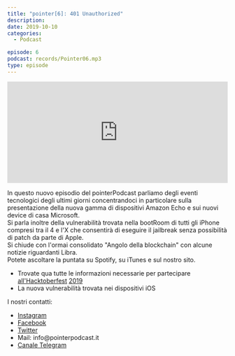 ```yaml
---
title: "pointer[6]: 401 Unauthorized"
description:
date: 2019-10-10
categories:
  - Podcast

episode: 6
podcast: records/Pointer06.mp3
type: episode
---
```

<p><iframe src="https://open.spotify.com/embed-podcast/episode/5EZd9XyCEZD3XIP0oyGFbg" allowtransparency="true" allow="encrypted-media" width="100%" height="232" frameborder="0"></iframe></p>

<!-- wp:paragraph -->
<p>In questo nuovo episodio del pointerPodcast parliamo degli eventi tecnologici degli ultimi giorni concentrandoci in particolare sulla presentazione della nuova gamma di dispositivi Amazon Echo e sui nuovi device di casa Microsoft.<br>Si parla inoltre della vulnerabilità trovata nella bootRoom di tutti gli iPhone compresi tra il 4 e l'X che consentirà di eseguire il jailbreak senza possibilità di patch da parte di Apple.<br>Si chiude con l'ormai consolidato "Angolo della blockchain" con alcune notizie riguardanti Libra.<br>Potete ascoltare la puntata su Spotify, su iTunes e sul nostro sito.</p>
<!-- /wp:paragraph -->

<!-- wp:list -->
<ul><li>Trovate qua tutte le informazioni necessarie per partecipare <a href="https://hacktoberfest.digitalocean.com">all'Hacktoberfest</a> <a href="https://hacktoberfest.digitalocean.com">2019</a></li><li>La nuova vulnerabilità trovata nei dispositivi iOS</li></ul>
<!-- /wp:list -->

<!-- wp:paragraph -->
<p>I nostri contatti:</p>
<!-- /wp:paragraph -->

<!-- wp:list -->
<ul><li><a href="https://www.instagram.com/pointerpodcast/">Instagram</a></li><li><a href="https://www.facebook.com/pointerPodcast/">Facebook</a></li><li><a href="https://twitter.com/PointerPodcast">Twitter</a></li><li>Mail: info@pointerpodcast.it</li><li><a href="https://t.me/PointerPodcast">Canale Telegram</a></li></ul>
<!-- /wp:list -->